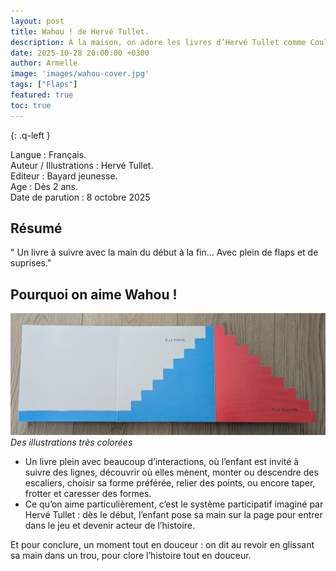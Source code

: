 ```yaml
---
layout: post
title: Wahou ! de Hervé Tullet.
description: À la maison, on adore les livres d’Hervé Tullet comme Couleurs ou Un livre qui fait des sons... Alors, quand nous avons vu la sortie de son nouvel album Wahou !, nous avions très envie de le découvrir !
date: 2025-10-28 20:00:00 +0300
author: Armelle
image: 'images/wahou-cover.jpg'
tags: ["Flaps"]
featured: true
toc: true
---
```


{: .q-left }

Langue : Français.  
Auteur / Illustrations : Hervé Tullet.                    
Editeur : Bayard jeunesse.              
Age : Dès 2 ans.                            
Date de parution : 8 octobre 2025        

## Résumé

" Un livre à suivre avec la main du début à la fin... Avec plein de flaps et de suprises."

## Pourquoi on aime Wahou !

![Des illustrations très colorées](images/wahou-int.jpg)
*Des illustrations très colorées*
- Un livre plein avec beaucoup d’interactions, où l’enfant est invité à suivre des lignes, découvrir où elles mènent, monter ou descendre des escaliers, choisir sa forme préférée, relier des points, ou encore taper, frotter et caresser des formes. 
- Ce qu’on aime particulièrement, c’est le système participatif imaginé par Hervé Tullet :
dès le début, l’enfant pose sa main sur la page pour entrer dans le jeu et devenir acteur de l’histoire.

Et pour conclure, un moment tout en douceur : on dit au revoir en glissant sa main dans un trou, pour clore l’histoire tout en douceur.
